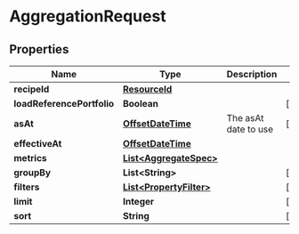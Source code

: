 
# AggregationRequest

## Properties
Name | Type | Description | Notes
------------ | ------------- | ------------- | -------------
**recipeId** | [**ResourceId**](ResourceId.md) |  | 
**loadReferencePortfolio** | **Boolean** |  |  [optional]
**asAt** | [**OffsetDateTime**](OffsetDateTime.md) | The asAt date to use |  [optional]
**effectiveAt** | [**OffsetDateTime**](OffsetDateTime.md) |  | 
**metrics** | [**List&lt;AggregateSpec&gt;**](AggregateSpec.md) |  | 
**groupBy** | **List&lt;String&gt;** |  |  [optional]
**filters** | [**List&lt;PropertyFilter&gt;**](PropertyFilter.md) |  |  [optional]
**limit** | **Integer** |  |  [optional]
**sort** | **String** |  |  [optional]



